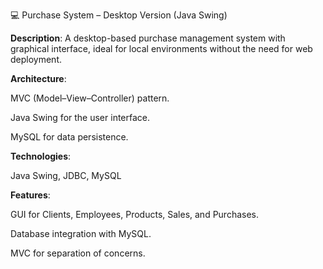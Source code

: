 💻 Purchase System – Desktop Version (Java Swing)

**Description**:
A desktop-based purchase management system with graphical interface, ideal for local environments without the need for web deployment.

**Architecture**:

MVC (Model–View–Controller) pattern.

Java Swing for the user interface.

MySQL for data persistence.

**Technologies**:

Java Swing, JDBC, MySQL

**Features**:

GUI for Clients, Employees, Products, Sales, and Purchases.

Database integration with MySQL.

MVC for separation of concerns.


